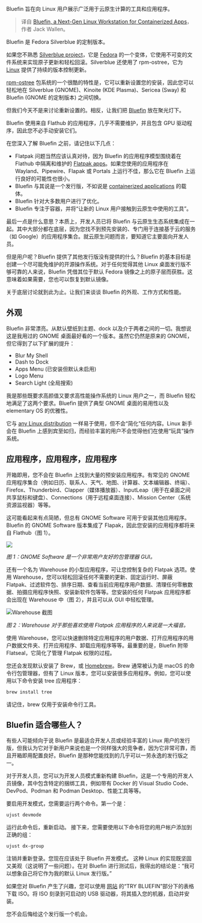 
<!--
title: Bluefin，下一代用于容器化应用程序的Linux工作站
cover: https://cdn.thenewstack.io/media/2025/01/e437f290-bluefinhero.jpg
-->

Bluefin 旨在向 Linux 用户展示广泛用于云原生计算的工具和应用程序。

> 译自 [Bluefin, a Next-Gen Linux Workstation for Containerized Apps](https://thenewstack.io/bluefin-a-next-gen-linux-workstation-for-containerized-apps/)，作者 Jack Wallen。

Bluefin 是 Fedora Silverblue 的定制版本。

如果您不熟悉 [Silverblue project](https://fedoraproject.org/atomic-desktops/silverblue/)，它是 [Fedora](https://thenewstack.io/fedora-41-offers-zippy-performance/) 的一个变体，它使用不可变的文件系统来实现原子更新和轻松回滚。Silverblue 还使用了 rpm-ostree，它为 [Linux](https://thenewstack.io/learning-linux-start-here/) 提供了持续的版本控制更新。

[rpm-ostree](https://coreos.github.io/rpm-ostree/) 包系统的一个很酷的特性是，它可以重新设置您的安装，因此您可以轻松地在 Silverblue (GNOME)、Kinoite (KDE Plasma)、Sericea (Sway) 和 Bluefin (GNOME 的定制版本) 之间切换。

但我们今天不是来讨论重新设置的。相反，让我们把 [Bluefin](https://projectbluefin.io/) 放在聚光灯下。

Bluefin 使用来自 Flathub 的应用程序，几乎不需要维护，并且包含 GPU 驱动程序，因此您不必手动安装它们。

在您深入了解 Bluefin 之前，请记住以下几点：

- Flatpak 问题当然应该认真对待，因为 Bluefin 的应用程序模型围绕着在 Flathub 中隔离和维护的 [Flatpak apps](https://thenewstack.io/linux-an-intro-to-the-flatpak-universal-package-manager/)。如果您使用的应用程序在 Wayland、Pipewire、Flapak 或 Portals 上运行不佳，那么它在 Bluefin 上运行良好的可能性也很小。
- Bluefin 与其说是一个发行版，不如说是 [containerized applications](https://thenewstack.io/red-hat-rethinks-the-linux-distro-for-the-container-age/) 的载体。
- Bluefin 针对大多数用户进行了优化。
- Bluefin 专注于容器，并将“让新的 Linux 用户接触到云原生中使用的工具”。

最后一点是什么意思？本质上，开发人员已将 Bluefin 与云原生生态系统集成在一起。其中大部分都在底层，因为您找不到预先安装的、专门用于连接基于云的服务（如 Google）的应用程序集合。就云原生问题而言，要知道它主要面向开发人员。

但是用户呢？Bluefin 提供了其他发行版没有提供的什么？Bluefin 的基本目标是创建一个尽可能免维护的开源操作系统。对于任何觉得其他 Linux 桌面发行版不够可靠的人来说，Bluefin 凭借其位于默认 Fedora 镜像之上的原子层而获胜。这意味着如果需要，您也可以恢复到默认镜像。

关于底层讨论就到此为止。让我们来谈谈 Bluefin 的外观、工作方式和性能。

## 外观

Bluefin 非常漂亮。从默认壁纸到主题、dock 以及介于两者之间的一切。我想说这是我用过的 GNOME 桌面最好看的一个版本。虽然它仍然是原来的 GNOME，但它得到了以下扩展的提升：

- Blur My Shell
- Dash to Dock
- Apps Menu (已安装但默认未启用)
- Logo Menu
- Search Light (全局搜索)

我是那些既要求高颜值又要求高性能操作系统的 Linux 用户之一，而 Bluefin 轻松地满足了这两个要求。Bluefin 提供了典型 GNOME 桌面的易用性以及 elementary OS 的优雅性。

它与 [any Linux distribution](https://thenewstack.io/choosing-a-linux-distribution/) 一样易于使用，但不会“简化”任何内容。Linux 新手会在 Bluefin 上感到宾至如归，而经验丰富的用户不会觉得他们在使用“玩具”操作系统。

## 应用程序，应用程序，应用程序

开箱即用，您不会在 Bluefin 上找到大量的预安装应用程序。有常见的 GNOME 应用程序集合（例如日历、联系人、天气、地图、计算器、文本编辑器、终端）、Firefox、Thunderbird、Clapper（媒体播放器）、InputLeap（用于在桌面之间共享鼠标和键盘）、Connections（用于远程桌面连接）、Mission Center（系统资源监视器）等等。

这可能看起来有点简陋，但总有 GNOME Software 可用于安装其他应用程序。Bluefin 的 GNOME Software 版本集成了 Flapak，因此您安装的应用程序都将来自 Flathub（图 1）。

![](https://cdn.thenewstack.io/media/2025/01/46012a2e-bluefinsoftware.jpg)

*图 1：GNOME Software 是一个非常用户友好的包管理器 GUI。*

还有一个名为 Warehouse 的小型应用程序，可让您控制复杂的 Flatpak 选项。使用 Warehouse，您可以轻松回滚任何不需要的更新、固定运行时、屏蔽 Flatpak、过滤软件包、排序日期、查看当前应用程序用户数据、清理任何零散数据、拍摄应用程序快照、安装新软件包等等。您安装的任何 Flatpak 应用程序都会出现在 Warehouse 中（图 2），并且可以从 GUI 中轻松管理。

![Warehouse 截图](https://cdn.thenewstack.io/media/2025/01/ae84ef7f-bluefinwarehouse.jpg)

*图 2：Warehouse 对于那些喜欢使用 Flatpak 应用程序的人来说是一大福音。*

使用 Warehouse，您可以快速删除特定应用程序的用户数据、打开应用程序的用户数据文件夹、打开应用程序、卸载应用程序等等。最重要的是，Bluefin 附带 Flatseal，它简化了管理 Flatpak 权限的过程。

您还会发现默认安装了 Brew，或 [Homebrew](https://brew.sh/)。Brew 通常被认为是 macOS 的命令行包管理器，但有了 Linux 版本，您可以安装很多应用程序。例如，您可以使用以下命令安装 tree 应用程序：

```bash
brew install tree
```

请记住，brew 仅用于安装命令行工具。

## Bluefin 适合哪些人？

有些人可能倾向于说 Bluefin 是最适合开发人员或经验丰富的 Linux 用户的发行版，但我认为它对于新用户来说也是一个同样强大的竞争者，因为它非常可靠，而且开箱即用配置良好。Bluefin 是那种您能找到的几乎可以一劳永逸的发行版之一。

对于开发人员，您可以为开发人员模式重新构建 Bluefin，这是一个专用的开发人员镜像，其中包含特定的捆绑工具，例如带有 Docker 的 Visual Studio Code、DevPod、Podman 和 Podman Desktop、性能工具等等。

要启用开发模式，您需要运行两个命令。第一个是：

```bash
ujust devmode
```

运行此命令后，重新启动。
接下来，您需要使用以下命令将您的用户帐户添加到正确的组：

```bash
ujust dx-group
```

注销并重新登录。您现在应该处于 Bluefin 开发模式。
这种 Linux 的实现既坚固又美观（这说明了一些问题）。在对 Bluefin 进行测试后，我得出的结论是：“我可以想象自己将它作为我的默认 Linux 发行版。”

如果您对 Bluefin 产生了兴趣，您可以使用 [网站](https://projectbluefin.io) 的“TRY BLUEFIN”部分下的表格下载 ISO。将 ISO 刻录到可启动的 USB 驱动器，将其插入您的机器，启动并安装。

您不会后悔给这个发行版一个机会。

